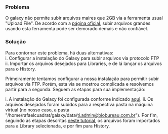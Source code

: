 ### Problema
O galaxy não permite subir arquivos maires que 2GB via a ferramenta usual "Upload File". De acordo com a [página oficial](https://galaxyproject.org/ftp-upload/#file-upload-via-ftp), subir arquivos grandes usando esta ferramenta pode ser demorado demais e não confiável.

### Solução
Para contornar este problema, há duas alternativas:  
i. Configurar a instalação do Galaxy para subir arquivos via protocolo FTP  
ii. Importar os arquivos desejados para Libraries, e de lá lançar os arquivos para o History.  

Primeiramente tentamos configurar a nossa instalação para permitir subir arquivos via FTP. Porém, esta via se mostrou complicada e resolvemos partir para a segunda. Seguem as etapas para sua implementação:  

i. A instalação do Galaxy foi configurada conforme indicado [aqui](https://galaxyproject.org/data-libraries/#import-configuration). 
ii. Os arquivos desejados foram subidos para a respectiva pasta na máquina virtual (no nosso caso, a pasta "/home/rafaelcuadrat/galaxy/data/ti.admin@biobureau.com.br"). Por fim, seguindo as etapas descritas [neste tutorial](https://galaxyproject.org/data-libraries/#from-user-folder), os arquivos foram importados para a Library selecionada, e por fim para History. 
